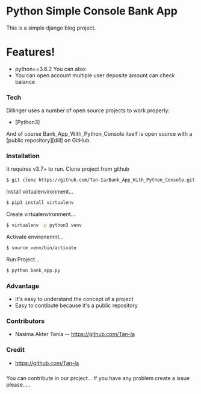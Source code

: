 # Python Simple Console Bank App  


This is a simple django blog project. 
#  Features!
  - python==3.6.2 
You can also:
  - You can open account multiple user deposite amount can check balance
### Tech

Dillinger uses a number of open source projects to work properly:
* [Python3] 

And of course Bank_App_With_Python_Console itself is open source with a [public repository][dill]
 on GitHub.

### Installation

It requires  v3.7+ to run.
Clone project from github
```sh
$ git clone https://github.com/Tan-Ia/Bank_App_With_Python_Console.git
```
Install virtualenvironment...
```sh
$ pip3 install virtualenv
```
Create virtualenvironment...
```sh
$ virtualenv -p python3 venv
```
Activate environemnt...
```sh
$ source venv/bin/activate
```
Run Project...
```sh
$ python bank_app.py
```

### Advantage
  - It's easy to understand the concept of a project
  - Easy to contibute because it's a public repository
  

### Contributors
  - Nasima Akter Tania -- https://github.com/Tan-Ia
  

### Credit
  - https://github.com/Tan-Ia
 
  

###
You can contribute in our project...
If you have any problem create a issue please.....


